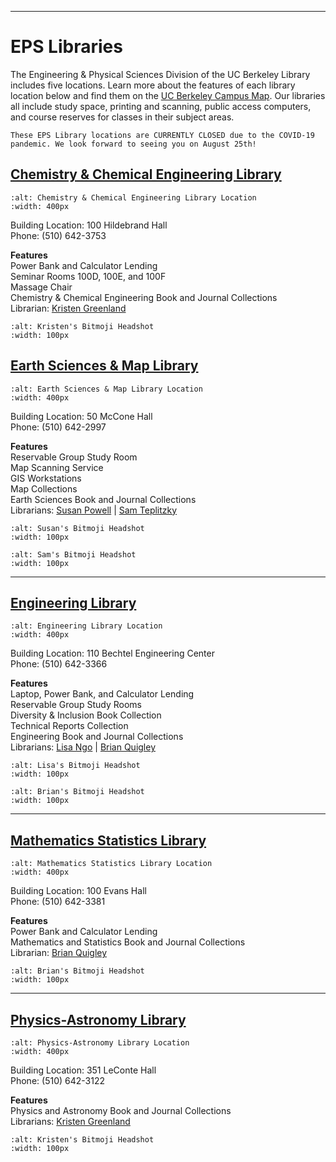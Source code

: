 <!-- #region -->
---
# EPS Libraries

The Engineering & Physical Sciences Division of the UC Berkeley Library includes five locations. Learn more about the features of each library location below and find them on the <a href="https://www.berkeley.edu/map" target="_blank">UC Berkeley Campus Map</a>. Our libraries all include study space, printing and scanning, public access computers, and course reserves for classes in their subject areas.

```
These EPS Library locations are CURRENTLY CLOSED due to the COVID-19 pandemic. We look forward to seeing you on August 25th!
```

## <a href="https://www.lib.berkeley.edu/libraries/chemistry-library" target="_blank">Chemistry & Chemical Engineering Library</a>  

```{image} ./images/Hildebrand.png
:alt: Chemistry & Chemical Engineering Library Location
:width: 400px
```   
  
Building Location: 100 Hildebrand Hall  
Phone: (510) 642-3753  

**Features**  
Power Bank and Calculator Lending    
Seminar Rooms 100D, 100E, and 100F  
Massage Chair  
Chemistry & Chemical Engineering Book and Journal Collections  
Librarian: <a href="https://www.lib.berkeley.edu/ldclient/#/fullworker/1695000" target="_blank">Kristen Greenland</a>  
```{image} ./images/KristenHeadshot.png
:alt: Kristen's Bitmoji Headshot
:width: 100px
```  
  

## <a href="https://www.lib.berkeley.edu/libraries/earth-sciences-library" target="_blank">Earth Sciences & Map Library</a>  

```{image} ./images/McCone.png
:alt: Earth Sciences & Map Library Location
:width: 400px
```  
Building Location: 50 McCone Hall  
Phone: (510) 642-2997  

**Features**  
Reservable Group Study Room  
Map Scanning Service  
GIS Workstations  
Map Collections    
Earth Sciences Book and Journal Collections  
Librarians: <a href="https://www.lib.berkeley.edu/ldclient/#/fullworker/1051849" target="_blank">Susan Powell</a> | <a href="https://www.lib.berkeley.edu/ldclient/#/fullworker/170858" target="_blank">Sam Teplitzky</a>  
```{image} ./images/SusanHeadshot.png
:alt: Susan's Bitmoji Headshot
:width: 100px
```
```{image} ./images/SamHeadshot.png
:alt: Sam's Bitmoji Headshot
:width: 100px
```

---
<!-- #endregion -->

## <a href="https://www.lib.berkeley.edu/libraries/engineering-library" target="_blank">Engineering Library</a>  

```{image} ./images/Bechtel.png
:alt: Engineering Library Location
:width: 400px
``` 
Building Location: 110 Bechtel Engineering Center  
Phone: (510) 642-3366  

**Features**  
Laptop, Power Bank, and Calculator Lending  
Reservable Group Study Rooms   
Diversity & Inclusion Book Collection  
Technical Reports Collection  
Engineering Book and Journal Collections  
Librarians: <a href="https://www.lib.berkeley.edu/ldclient/#/fullworker/322671" target="_blank">Lisa Ngo</a> | <a href="https://www.lib.berkeley.edu/ldclient/#/fullworker/171773" target="_blank">Brian Quigley</a>   
```{image} ./images/Lisa2Headshot.png
:alt: Lisa's Bitmoji Headshot
:width: 100px
```
```{image} ./images/BrianHeadshot.png
:alt: Brian's Bitmoji Headshot
:width: 100px
```

---

## <a href="https://www.lib.berkeley.edu/libraries/math-library" target="_blank">Mathematics Statistics Library</a>  

```{image} ./images/Evans.png
:alt: Mathematics Statistics Library Location
:width: 400px
```  

Building Location: 100 Evans Hall  
Phone: (510) 642-3381  

**Features**  
Power Bank and Calculator Lending  
Mathematics and Statistics Book and Journal Collections  
Librarian: <a href="https://www.lib.berkeley.edu/ldclient/#/fullworker/171773" target="_blank">Brian Quigley</a>  
```{image} ./images/BrianHeadshot.png
:alt: Brian's Bitmoji Headshot
:width: 100px
```  

---

## <a href="https://www.lib.berkeley.edu/libraries/physics-library" target="_blank">Physics-Astronomy Library</a>  

```{image} ./images/LeConte.png
:alt: Physics-Astronomy Library Location
:width: 400px
```   
Building Location: 351 LeConte Hall  
Phone: (510) 642-3122  

**Features**  
Physics and Astronomy Book and Journal Collections  
Librarians: <a href="https://www.lib.berkeley.edu/ldclient/#/fullworker/1695000" target="_blank">Kristen Greenland</a> 
```{image} ./images/KristenHeadshot.png
:alt: Kristen's Bitmoji Headshot
:width: 100px
```  

